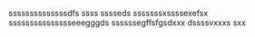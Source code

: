 ssssssssssssssdfs
ssss
sssseds
sssssssxssssexefsx
ssssssssssssssseeegggds
ssssssegffsfgsdxxx
dssssvxxxs
sxx
